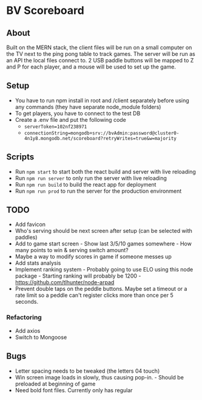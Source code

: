 # BV Scoreboard

## About

Built on the MERN stack, the client files will be run on a small computer on the TV next to the ping pong table to track games. The server will be run as an API the local files connect to. 2 USB paddle buttons will be mapped to Z and P for each player, and a mouse will be used to set up the game.

## Setup

-  You have to run npm install in root and /client separately before using any commands (they have separate node_module folders)
-  To get players, you have to connect to the test DB
-  Create a .env file and put the following code
   -  `serverToken=102nf238971`
   -  `connectionString=mongodb+srv://bvAdmin:password@cluster0-4n1y8.mongodb.net/scoreboard?retryWrites=true&w=majority`

## Scripts

-  Run `npm start` to start both the react build and server with live reloading
-  Run `npm run server` to only run the server with live reloading
-  Run `npm run build` to build the react app for deployment
-  Run `npm run prod` to run the server for the production environment

## TODO

-  Add favicon
-  Who's serving should be next screen after setup (can be selected with paddles)
-  Add to game start screen - Show last 3/5/10 games somewhere - How many points to win & serving switch amount?
-  Maybe a way to modify scores in game if someone messes up
-  Add stats analysis
-  Implement ranking system - Probably going to use ELO using this node package - Starting ranking will probably be 1200 - https://github.com/tlhunter/node-arpad
-  Prevent double taps on the peddle buttons. Maybe set a timeout or a rate limit so a peddle can't register clicks more than once per 5 seconds.

### Refactoring

-  Add axios
-  Switch to Mongoose

## Bugs

-  Letter spacing needs to be tweaked (the letters 04 touch)
-  Win screen image loads in slowly, thus causing pop-in. - Should be preloaded at beginning of game
-  Need bold font files. Currently only has regular
